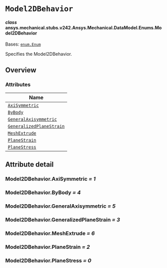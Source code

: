 # `Model2DBehavior`



#### *class* ansys.mechanical.stubs.v242.Ansys.Mechanical.DataModel.Enums.Model2DBehavior

Bases: [`enum.Enum`](https://docs.python.org/3/library/enum.html#enum.Enum)

Specifies the Model2DBehavior.

<!-- !! processed by numpydoc !! -->

<a id="overview"></a>

## Overview

### Attributes

| Name |
| --------------------------------------------------------------------- |
| [`AxiSymmetric`](#Model2DBehavior.AxiSymmetric) |
| [`ByBody`](#Model2DBehavior.ByBody) |
| [`GeneralAxisymmetric`](#Model2DBehavior.GeneralAxisymmetric) |
| [`GeneralizedPlaneStrain`](#Model2DBehavior.GeneralizedPlaneStrain) |
| [`MeshExtrude`](#Model2DBehavior.MeshExtrude) |
| [`PlaneStrain`](#Model2DBehavior.PlaneStrain) |
| [`PlaneStress`](#Model2DBehavior.PlaneStress) |

<a id="attribute-detail"></a>

## Attribute detail

<a id="Model2DBehavior.AxiSymmetric"></a>

### Model2DBehavior.AxiSymmetric *= 1*

<a id="Model2DBehavior.ByBody"></a>

### Model2DBehavior.ByBody *= 4*

<a id="Model2DBehavior.GeneralAxisymmetric"></a>

### Model2DBehavior.GeneralAxisymmetric *= 5*

<a id="Model2DBehavior.GeneralizedPlaneStrain"></a>

### Model2DBehavior.GeneralizedPlaneStrain *= 3*

<a id="Model2DBehavior.MeshExtrude"></a>

### Model2DBehavior.MeshExtrude *= 6*

<a id="Model2DBehavior.PlaneStrain"></a>

### Model2DBehavior.PlaneStrain *= 2*

<a id="Model2DBehavior.PlaneStress"></a>

### Model2DBehavior.PlaneStress *= 0*


